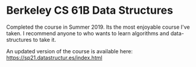 # Berkeley CS 61B Data Structures

Completed the course in Summer 2019. Its the most enjoyable course I've taken. I recommend anyone to who wants to learn algorithms and data-structures to take it. 

An updated version of the course is available here: https://sp21.datastructur.es/index.html
